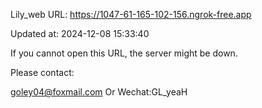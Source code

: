 Lily_web URL: https://1047-61-165-102-156.ngrok-free.app

Updated at: 2024-12-08 15:33:40

If you cannot open this URL, the server might be down.

Please contact: 

goley04@foxmail.com Or Wechat:GL_yeaH